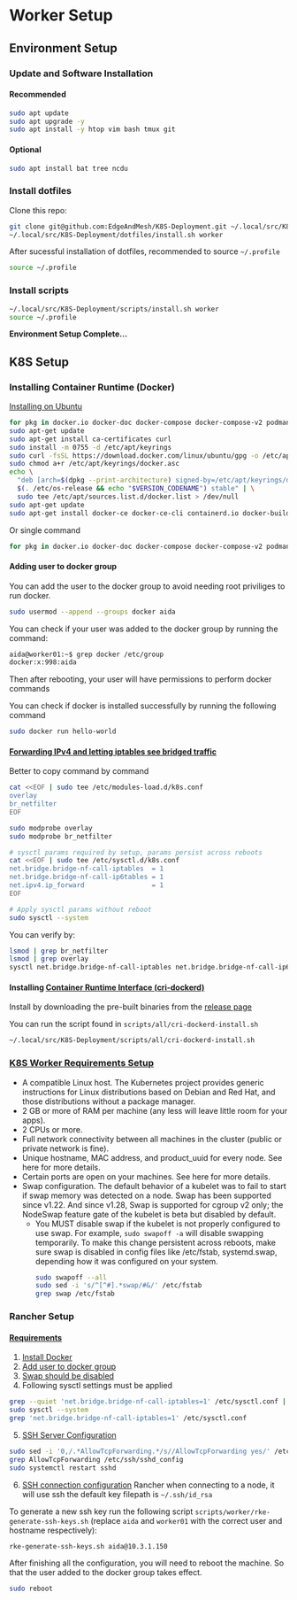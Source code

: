 # Worker Setup

## Environment Setup

### Update and Software Installation

#### Recommended

```sh
sudo apt update
sudo apt upgrade -y
sudo apt install -y htop vim bash tmux git
```

#### Optional

```sh
sudo apt install bat tree ncdu
```

### Install dotfiles

Clone this repo:

```sh
git clone git@github.com:EdgeAndMesh/K8S-Deployment.git ~/.local/src/K8S-Deployment
~/.local/src/K8S-Deployment/dotfiles/install.sh worker
```

After sucessful installation of dotfiles, recommended to source `~/.profile`

```sh
source ~/.profile
```

### Install scripts

```sh
~/.local/src/K8S-Deployment/scripts/install.sh worker
source ~/.profile
```

**Environment Setup Complete...**

## K8S Setup

### Installing Container Runtime (Docker)

[Installing on Ubuntu](https://docs.docker.com/engine/install/ubuntu/)

```sh
for pkg in docker.io docker-doc docker-compose docker-compose-v2 podman-docker containerd runc; do sudo apt-get remove $pkg; done
sudo apt-get update
sudo apt-get install ca-certificates curl
sudo install -m 0755 -d /etc/apt/keyrings
sudo curl -fsSL https://download.docker.com/linux/ubuntu/gpg -o /etc/apt/keyrings/docker.asc
sudo chmod a+r /etc/apt/keyrings/docker.asc
echo \
  "deb [arch=$(dpkg --print-architecture) signed-by=/etc/apt/keyrings/docker.asc] https://download.docker.com/linux/ubuntu \
  $(. /etc/os-release && echo "$VERSION_CODENAME") stable" | \
  sudo tee /etc/apt/sources.list.d/docker.list > /dev/null
sudo apt-get update
sudo apt-get install docker-ce docker-ce-cli containerd.io docker-buildx-plugin docker-compose-plugin
```

Or single command

```sh
for pkg in docker.io docker-doc docker-compose docker-compose-v2 podman-docker containerd runc; do sudo apt-get remove $pkg; done && sudo apt-get update && sudo apt-get install -y ca-certificates curl && sudo install -m 0755 -d /etc/apt/keyrings && sudo curl -fsSL https://download.docker.com/linux/ubuntu/gpg -o /etc/apt/keyrings/docker.asc && sudo chmod a+r /etc/apt/keyrings/docker.asc && echo "deb [arch=$(dpkg --print-architecture) signed-by=/etc/apt/keyrings/docker.asc] https://download.docker.com/linux/ubuntu $(. /etc/os-release && echo "$VERSION_CODENAME") stable" | sudo tee /etc/apt/sources.list.d/docker.list > /dev/null && sudo apt-get update && sudo apt-get install -y docker-ce docker-ce-cli containerd.io docker-buildx-plugin docker-compose-plugin
```

#### Adding user to docker group

You can add the user to the docker group to avoid needing root priviliges to run
docker.

```sh
sudo usermod --append --groups docker aida
```

You can check if your user was added to the docker group by running the command:

```sh
aida@worker01:~$ grep docker /etc/group
docker:x:998:aida
```

Then after rebooting, your user will have permissions to perform docker commands


You can check if docker is installed successfully by running the following
command

```sh
sudo docker run hello-world
```

#### [Forwarding IPv4 and letting iptables see bridged traffic](https://v1-26.docs.kubernetes.io/docs/setup/production-environment/container-runtimes/#forwarding-ipv4-and-letting-iptables-see-bridged-traffic)

Better to copy command by command

```sh
cat <<EOF | sudo tee /etc/modules-load.d/k8s.conf
overlay
br_netfilter
EOF

sudo modprobe overlay
sudo modprobe br_netfilter

# sysctl params required by setup, params persist across reboots
cat <<EOF | sudo tee /etc/sysctl.d/k8s.conf
net.bridge.bridge-nf-call-iptables  = 1
net.bridge.bridge-nf-call-ip6tables = 1
net.ipv4.ip_forward                 = 1
EOF

# Apply sysctl params without reboot
sudo sysctl --system
```

You can verify by:

```sh
lsmod | grep br_netfilter
lsmod | grep overlay
sysctl net.bridge.bridge-nf-call-iptables net.bridge.bridge-nf-call-ip6tables net.ipv4.ip_forward
```

#### Installing [Container Runtime Interface (cri-dockerd)](https://github.com/Mirantis/cri-dockerd)

Install by downloading the pre-built binaries from the [release page](https://github.com/Mirantis/cri-dockerd/releases)

You can run the script found in `scripts/all/cri-dockerd-install.sh`

```sh
~/.local/src/K8S-Deployment/scripts/all/cri-dockerd-install.sh
```

### [K8S Worker Requirements Setup](https://v1-26.docs.kubernetes.io/docs/tasks/tools/install-kubectl-linux/)

- A compatible Linux host. The Kubernetes project provides generic instructions
  for Linux distributions based on Debian and Red Hat, and those distributions
  without a package manager.
- 2 GB or more of RAM per machine (any less will leave little room for your
  apps).
- 2 CPUs or more.
- Full network connectivity between all machines in the cluster (public or
  private network is fine).
- Unique hostname, MAC address, and product_uuid for every node. See here for
  more details.
- Certain ports are open on your machines. See here for more details.
- Swap configuration. The default behavior of a kubelet was to fail to start if
  swap memory was detected on a node. Swap has been supported since v1.22. And
  since v1.28, Swap is supported for cgroup v2 only; the NodeSwap feature gate
  of the kubelet is beta but disabled by default.
  - You MUST disable swap if the kubelet is not properly configured to use swap.
    For example, `sudo swapoff -a` will disable swapping temporarily. To make this
    change persistent across reboots, make sure swap is disabled in config files
    like /etc/fstab, systemd.swap, depending how it was configured on your
    system.
    ```sh
    sudo swapoff --all
    sudo sed -i 's/^[^#].*swap/#&/' /etc/fstab
    grep swap /etc/fstab
    ```

### Rancher Setup

#### [Requirements](https://rke.docs.rancher.com/os)

1. [Install Docker](#installing-container-runtime-(docker))
2. [Add user to docker group](#adding-user-to-docker-group)
3. [Swap should be disabled](#k8s-worker-requirements-setup)
4. Following sysctl settings must be applied
```sh
grep --quiet 'net.bridge.bridge-nf-call-iptables=1' /etc/sysctl.conf || echo 'net.bridge.bridge-nf-call-iptables=1' | sudo tee --append /etc/sysctl.conf
sudo sysctl --system
grep 'net.bridge.bridge-nf-call-iptables=1' /etc/sysctl.conf
```
5. [SSH Server Configuration](https://rke.docs.rancher.com/os#ssh-server-configuration)
```sh
sudo sed -i '0,/.*AllowTcpForwarding.*/s//AllowTcpForwarding yes/' /etc/ssh/sshd_config
grep AllowTcpForwarding /etc/ssh/sshd_config
sudo systemctl restart sshd
```
6. [SSH connection configuration](https://rke.docs.rancher.com/config-options/nodes#ssh-key-path)
Rancher when connecting to a node, it will use ssh the default key filepath is
`~/.ssh/id_rsa`

To generate a new ssh key run the following script
`scripts/worker/rke-generate-ssh-keys.sh` (replace `aida` and `worker01` with the correct
user and hostname respectively):

```sh
rke-generate-ssh-keys.sh aida@10.3.1.150
```

After finishing all the configuration, you will need to reboot the machine. So
that the user added to the docker group takes effect.

```sh
sudo reboot
```
